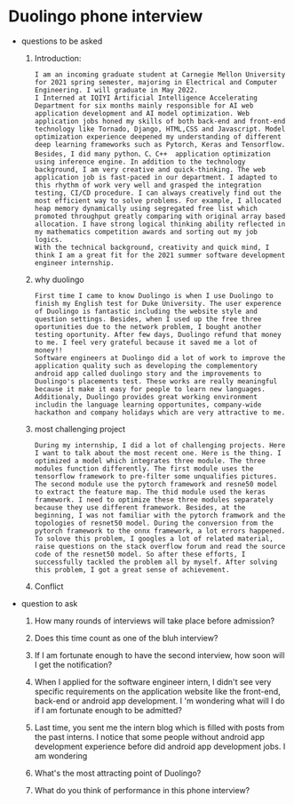 # Duolingo phone interview

- questions to be asked

  1. Introduction: 

     ```
     I am an incoming graduate student at Carnegie Mellon University for 2021 spring semester, majoring in Electrical and Computer Engineering. I will graduate in May 2022. 
     I Interned at IQIYI Artificial Intelligence Accelerating Department for six months mainly responsible for AI web application development and AI model optimization. Web application jobs honed my skills of both back-end and front-end technology like Tornado, Django, HTML,CSS and Javascript. Model optimization experience deepened my understanding of different deep learning frameworks such as Pytorch, Keras and Tensorflow. Besides, I did many python、C、C++  application optimization using inference engine. In addition to the technology background, I am very creative and quick-thinking. The web application job is fast-paced in our department. I adapted to this rhythm of work very well and grasped the integration testing, CI/CD procedure. I can always creatively find out the most efficient way to solve problems. For example, I allocated heap memory dynamically using segregated free list which promoted throughput greatly comparing with original array based allocation. I have strong logical thinking ability reflected in my mathematics competition awards and sorting out my job logics. 
     With the technical background, creativity and quick mind, I think I am a great fit for the 2021 summer software development engineer internship.
     ```

  2. why duolingo

     ```
     First time I came to know Duolingo is when I use Duolingo to finish my English test for Duke University. The user experence of Duolingo is fantastic including the website style and question settings. Besides, when I used up the free three oportunities due to the network problem, I bought another testing oportunity. After few days, Duolingo refund that money to me. I feel very grateful because it saved me a lot of money!!
     Software engineers at Duolingo did a lot of work to improve the  application quality such as developing the complementory android app called duolingo story and the improvements to Duolingo's placements test. These works are really meaningful because it make it easy for people to learn new languages.
     Additionaly, Duolingo provides great working environment includin the language learning opportunites, company-wide hackathon and company holidays which are very attractive to me.
     ```

  3. most challenging project

     ```
     During my internship, I did a lot of challenging projects. Here I want to talk about the most recent one. Here is the thing. I optimized a model which integrates three module. The three modules function differently. The first module uses the tensorflow framework to pre-filter some unqualifies pictures. The second module use the pytorch framework and resne50 model to extract the feature map. The thid module used the keras framework. I need to optimize these three modules separately because they use different framework. Besides, at the beginning, I was not familiar with the pytorch framwork and the topologies of resnet50 model. During the conversion from the pytorch framework to the onnx framework, a lot errors happened. To solove this problem, I googles a lot of related material, raise questions on the stack overflow forum and read the source code of the resnet50 model. So after these efforts, I successfully tackled the problem all by myself. After solving this problem, I got a great sense of achievement. 
     ```

  4. Conflict 

- question to ask

  1. How many rounds of interviews will take place before admission?

  2. Does this time count as one of the bluh interview? 

  3. If I am fortunate enough to have the second interview, how soon will I get the notification?

  4. When I applied for the software engineer intern, I didn't see very specific requirements on the application website like the front-end, back-end or android app development. I 'm wondering what will I do if I am fortunate enough to be admitted?

  5. Last time, you sent me the intern blog which is filled with posts from the past interns. I notice that some people without android app development experience before did android app development jobs.  I am wondering

  6. What's the most attracting point of Duolingo?

  7. What do you think of performance in this phone interview?

     